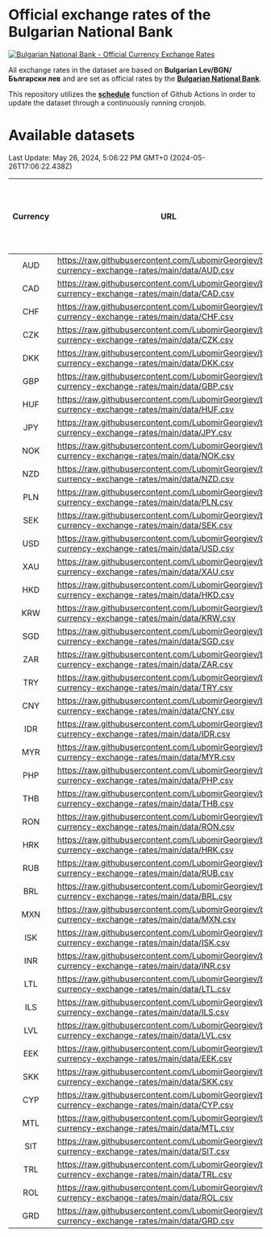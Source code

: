 # Official exchange rates of the Bulgarian National Bank

[![Bulgarian National Bank - Official Currency Exchange Rates](https://github.com/LubomirGeorgiev/bnb-currency-exchange-rates/actions/workflows/update-rates.yml/badge.svg?branch=main)](https://github.com/LubomirGeorgiev/bnb-currency-exchange-rates/actions/workflows/update-rates.yml)

All exchange rates in the dataset are based on **Bulgarian Lev/BGN/Български лев** and are set as official rates by the [**Bulgarian National Bank**](https://www.bnb.bg/Statistics/StExternalSector/StExchangeRates/StERForeignCurrencies/index.htm?toLang=_EN).

This repository utilizes the [**schedule**](https://docs.github.com/en/actions/reference/events-that-trigger-workflows) function of Github Actions in order to update the dataset through a continuously running cronjob.

# Available datasets

<!-- START LINKS (DO NOT EVER FU*ING DELETE THIS COMMENT FOR THE LOVE OF YOUR LIFE!!! IF YOU ARE CURIOS HOW IT WORKS, YOU CAN HAVE A LOOK AT ./src/updateReadme.ts) -->

Last Update: May 26, 2024, 5:06:22 PM GMT+0 (2024-05-26T17:06:22.438Z)

| Currency | URL                                                                                             | Number of records | Number of missing days that were filled in |
| :------: | ----------------------------------------------------------------------------------------------- | :---------------: | :----------------------------------------: |
|   AUD    | https://raw.githubusercontent.com/LubomirGeorgiev/bnb-currency-exchange-rates/main/data/AUD.csv |       8870        |                    2744                    |
|   CAD    | https://raw.githubusercontent.com/LubomirGeorgiev/bnb-currency-exchange-rates/main/data/CAD.csv |       8870        |                    2744                    |
|   CHF    | https://raw.githubusercontent.com/LubomirGeorgiev/bnb-currency-exchange-rates/main/data/CHF.csv |       8870        |                    2744                    |
|   CZK    | https://raw.githubusercontent.com/LubomirGeorgiev/bnb-currency-exchange-rates/main/data/CZK.csv |       8870        |                    2744                    |
|   DKK    | https://raw.githubusercontent.com/LubomirGeorgiev/bnb-currency-exchange-rates/main/data/DKK.csv |       8870        |                    2744                    |
|   GBP    | https://raw.githubusercontent.com/LubomirGeorgiev/bnb-currency-exchange-rates/main/data/GBP.csv |       8870        |                    2744                    |
|   HUF    | https://raw.githubusercontent.com/LubomirGeorgiev/bnb-currency-exchange-rates/main/data/HUF.csv |       8870        |                    2744                    |
|   JPY    | https://raw.githubusercontent.com/LubomirGeorgiev/bnb-currency-exchange-rates/main/data/JPY.csv |       8870        |                    2744                    |
|   NOK    | https://raw.githubusercontent.com/LubomirGeorgiev/bnb-currency-exchange-rates/main/data/NOK.csv |       8870        |                    2744                    |
|   NZD    | https://raw.githubusercontent.com/LubomirGeorgiev/bnb-currency-exchange-rates/main/data/NZD.csv |       8870        |                    2744                    |
|   PLN    | https://raw.githubusercontent.com/LubomirGeorgiev/bnb-currency-exchange-rates/main/data/PLN.csv |       8870        |                    2744                    |
|   SEK    | https://raw.githubusercontent.com/LubomirGeorgiev/bnb-currency-exchange-rates/main/data/SEK.csv |       8870        |                    2744                    |
|   USD    | https://raw.githubusercontent.com/LubomirGeorgiev/bnb-currency-exchange-rates/main/data/USD.csv |       8870        |                    2744                    |
|   XAU    | https://raw.githubusercontent.com/LubomirGeorgiev/bnb-currency-exchange-rates/main/data/XAU.csv |       8870        |                    2746                    |
|   HKD    | https://raw.githubusercontent.com/LubomirGeorgiev/bnb-currency-exchange-rates/main/data/HKD.csv |       8568        |                    2653                    |
|   KRW    | https://raw.githubusercontent.com/LubomirGeorgiev/bnb-currency-exchange-rates/main/data/KRW.csv |       8568        |                    2653                    |
|   SGD    | https://raw.githubusercontent.com/LubomirGeorgiev/bnb-currency-exchange-rates/main/data/SGD.csv |       8568        |                    2653                    |
|   ZAR    | https://raw.githubusercontent.com/LubomirGeorgiev/bnb-currency-exchange-rates/main/data/ZAR.csv |       8568        |                    2653                    |
|   TRY    | https://raw.githubusercontent.com/LubomirGeorgiev/bnb-currency-exchange-rates/main/data/TRY.csv |       7049        |                    2182                    |
|   CNY    | https://raw.githubusercontent.com/LubomirGeorgiev/bnb-currency-exchange-rates/main/data/CNY.csv |       6929        |                    2146                    |
|   IDR    | https://raw.githubusercontent.com/LubomirGeorgiev/bnb-currency-exchange-rates/main/data/IDR.csv |       6929        |                    2146                    |
|   MYR    | https://raw.githubusercontent.com/LubomirGeorgiev/bnb-currency-exchange-rates/main/data/MYR.csv |       6929        |                    2146                    |
|   PHP    | https://raw.githubusercontent.com/LubomirGeorgiev/bnb-currency-exchange-rates/main/data/PHP.csv |       6929        |                    2146                    |
|   THB    | https://raw.githubusercontent.com/LubomirGeorgiev/bnb-currency-exchange-rates/main/data/THB.csv |       6929        |                    2146                    |
|   RON    | https://raw.githubusercontent.com/LubomirGeorgiev/bnb-currency-exchange-rates/main/data/RON.csv |       6873        |                    2131                    |
|   HRK    | https://raw.githubusercontent.com/LubomirGeorgiev/bnb-currency-exchange-rates/main/data/HRK.csv |       6419        |                    1983                    |
|   RUB    | https://raw.githubusercontent.com/LubomirGeorgiev/bnb-currency-exchange-rates/main/data/RUB.csv |       6117        |                    1888                    |
|   BRL    | https://raw.githubusercontent.com/LubomirGeorgiev/bnb-currency-exchange-rates/main/data/BRL.csv |       5966        |                    1856                    |
|   MXN    | https://raw.githubusercontent.com/LubomirGeorgiev/bnb-currency-exchange-rates/main/data/MXN.csv |       5966        |                    1856                    |
|   ISK    | https://raw.githubusercontent.com/LubomirGeorgiev/bnb-currency-exchange-rates/main/data/ISK.csv |       5869        |                    1821                    |
|   INR    | https://raw.githubusercontent.com/LubomirGeorgiev/bnb-currency-exchange-rates/main/data/INR.csv |       5599        |                    1742                    |
|   LTL    | https://raw.githubusercontent.com/LubomirGeorgiev/bnb-currency-exchange-rates/main/data/LTL.csv |       5149        |                    1578                    |
|   ILS    | https://raw.githubusercontent.com/LubomirGeorgiev/bnb-currency-exchange-rates/main/data/ILS.csv |       4873        |                    1521                    |
|   LVL    | https://raw.githubusercontent.com/LubomirGeorgiev/bnb-currency-exchange-rates/main/data/LVL.csv |       4784        |                    1464                    |
|   EEK    | https://raw.githubusercontent.com/LubomirGeorgiev/bnb-currency-exchange-rates/main/data/EEK.csv |       3994        |                    1220                    |
|   SKK    | https://raw.githubusercontent.com/LubomirGeorgiev/bnb-currency-exchange-rates/main/data/SKK.csv |       2964        |                    906                     |
|   CYP    | https://raw.githubusercontent.com/LubomirGeorgiev/bnb-currency-exchange-rates/main/data/CYP.csv |       2900        |                    884                     |
|   MTL    | https://raw.githubusercontent.com/LubomirGeorgiev/bnb-currency-exchange-rates/main/data/MTL.csv |       2598        |                    793                     |
|   SIT    | https://raw.githubusercontent.com/LubomirGeorgiev/bnb-currency-exchange-rates/main/data/SIT.csv |       2541        |                    777                     |
|   TRL    | https://raw.githubusercontent.com/LubomirGeorgiev/bnb-currency-exchange-rates/main/data/TRL.csv |       1819        |                    560                     |
|   ROL    | https://raw.githubusercontent.com/LubomirGeorgiev/bnb-currency-exchange-rates/main/data/ROL.csv |       1695        |                    522                     |
|   GRD    | https://raw.githubusercontent.com/LubomirGeorgiev/bnb-currency-exchange-rates/main/data/GRD.csv |        361        |                    109                     |

<!-- END LINKS (DO NOT EVER FU*ING DELETE THIS COMMENT FOR THE LOVE OF YOUR LIFE!!! IF YOU ARE CURIOS HOW IT WORKS, YOU CAN HAVE A LOOK AT ./src/updateReadme.ts) -->
